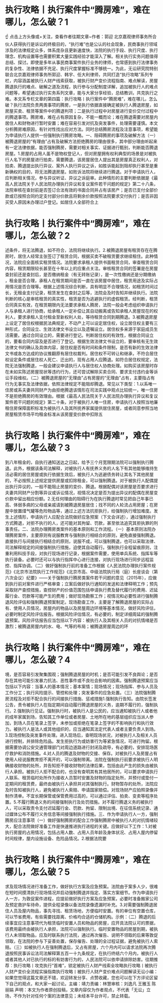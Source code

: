 # 执行攻略丨执行案件中“腾房难”，难在哪儿，怎么破？1

☝ 点击上方头像或+关注，查看作者往期文章~作者：郭迎 北京嘉观律师事务所合伙人获得执行是诉讼的终极目的，“执行难”也是公认的社会现象，民商事执行领域涉及的法律规定众多，体系庞杂且更新速度快，法院的执行手段、执行尺度、执行理念、机构设置等也需要积累大量实践经验才能深入了解。相关执行实务问题值得总结、探讨。即使是多年从事民商事案件执行业务的律师，也常感到执行法律事务的复杂性、法律依据不充足、执行尺度掌握标准不够统一。为此，无讼研究院特别联合北京嘉观律师事务所郭迎、韩宇、任大利律师，共同打造“执行攻略”系列专栏，内容涵盖被执行人财产线索获取，被执行财产变价流程指南、难点解读，房屋腾退执行的难点、破解之道及流程，执行参与分配制度详解，追加被执行人的难点问题等，希望通过执行实务系列文章，能与大家分享经验，总结教训，共克执行之难。本文系专栏文章的第四篇：执行攻略丨执行案件中“腾房难”，难在哪儿，怎么破？执行法院负责两类事项的腾房，一是执行依据直接确定被执行人腾退房屋，如房屋买卖、租赁等案件中的腾退判项；二是执行过程中对房屋进行变价交付过程中的腾退事项。腾房难，难在占有原因复杂，不能一概而论；难在腾退需要对房屋内居住人和财物进行暂时安置；难在容易引发对抗及突发事件，处理需要谨慎。本文分析腾房难原因，有针对性找出应对方法。同时总结腾房流程及注意事项，希望能为申请执行人提供一份强制执行腾房攻略。一、阻碍腾房的事项及破解方法（一）被腾退房屋的“有理由”占有及破解方法拒绝腾房的理由很多，其中部分理由听起来有一定法律依据，能否强制腾房，需要对相关事实、证据进行甄别，判断能否腾退房屋。1.房屋的占用人虽不是物权登记人，但对房屋拥有权利典型的场景是对被执行人名下的房屋进行拍卖，需要腾退，该房屋居住人提出其是房屋真正权利人，对拍卖、腾退提出执行异议、案外人执行异议之诉，如胜诉能起到阻却执行甚至是重新确权的目的，将无法腾退房屋。如败诉法院将继续进行腾退。对于申请执行人，应判断相关情况，参与异议听证、异议之诉庭审。此种情形的主要判断依据是《最高人民法院关于人民法院办理执行异议和复议案件若干问题的规定》第二十八条，法院审核在查封前是否签订合法有效的书面合同并占有该房产；是否已支付全部价款或已按照合同约定支付部分价款且将剩余价款按照法院要求交付执行；是否非因买受人原因未办理过户登记。如居住人全部符合上

# 执行攻略丨执行案件中“腾房难”，难在哪儿，怎么破？2

述条件，将无法腾退，如不符合，法院将继续执行。2.被腾退房屋有租赁存在在腾房时，居住人经常主张签订了租赁合同，根据买卖不破租赁要求继续租住。此种情况，法院应全面核实租赁情况。法院要求承租人提供书面租赁合同，审查租赁合同内容，租赁期限较长甚至在十年以上的应重点关注。审核租赁合同的签署是在房屋查封前还是查封后，是否缴纳租金（有无转账记录），是一次性缴纳还是分期缴纳 ，租金是否合理，承租人在租赁期间是否一直在该房屋中居住，租赁用途及实际占用情况是否合理等。根据上述情况综合判断，具有明显不合理情况，如租赁时间过长，无租金支付记录，租赁发生在查封之后等，法院会及时告知并继续执行。法院判断的核心是审核租赁的真实性，租赁是否为逃避执行的虚假租赁。经判断，租赁合同真实有效，在租赁期限内无法要求承租人腾房，法院一般会考虑组织申请执行人与承租人进行协商，给承租人一定补偿让其自动搬离或告知承租人房屋现在的权利人，要求承租人支付租金至新权利人处，等待租赁合同到期腾退。3.被腾退房屋上设定了居住权根据民法典规定，不动产上可以设定居住权，设立居住权主要有三种形式，合同设立、生效法律文书设立以及遗嘱设立。居住权多来源于家庭成员生活需要。通过合同设立的，需要进行登记。判断居住权的有效性，根据合同设立的，要看合同内容及是否进行了登记。根据生效法律文书设立的，要审核有无生效法律文书的确认及具体内容，居住权是否有时间和条件限制，是否有新的生效法律文书或各方达成的协议推翻原有居住权裁判。居住权不可转让和继承，不符合居住权设定条件或居住权人死亡、迁出的，现有占用人应腾退。如符合居住权规定，法院无法强制腾退，一般会建议申请执行人与居住权人协商处理。如购买该房屋时存在未如实陈述房屋现状等违约行为，还可尝试解除买卖合同、要求支付违约金等诉讼手段维权。（二）被腾退房屋的“无理由”占有房屋的“无理由”占有，主要指占有行为无事实及法律依据，依照法律规定不能阻却腾退。常见以下类型：1.以系唯一住房或系夫妻共同财产为由拒绝腾退该情形在司法实践中观点比较统一，唯一住房不是拒绝腾房的有效理由。根据《最高人民法院关于人民法院办理执行异议和复议案件若干问题的规定》第二十条，对于被执行人唯一住房，申请执行人按照当地廉租住房保障面积标准为被执行人及其所抚养家属提供居住房屋，或者同意参照当地房屋租赁市场平均租金标准从该房屋变价款中扣除五

# 执行攻略丨执行案件中“腾房难”，难在哪儿，怎么破？3

到八年租金的，自执行通知送达之日起，给予三个月宽限期法院可以强制执行腾退。此外，根据该条司法解释，对被执行人有抚养义务的人名下有其他能够维持生活必需的居住房屋或执行依据生效后，被执行人为逃避债务转让其名下其他房屋的，不必按照上述规定提供房屋或扣除租金，可以强制腾退。对于被执行人配偶提出执行异议的，一般不能阻止房屋的变价、腾退。根据配偶对该房屋是否要求进行夫妻共同财产分割等异议或诉讼情况，视情况决定是否为提出异议的配偶在房屋变价款中留出相应份额。2.无任何理由的阻碍行为在执行腾退时常见把自己年事已高、体弱多病的父母或亲戚请到被腾退房屋居住；找不同的人轮流占用房屋；在房屋中放置煤气罐等危险物品等，通过上述方法抗拒执行，给强制执行增加难度。发生上述情形，申请执行人应配合法院做好应急预案（下文会详述），通过强制执行方式腾退，对拒不执行的人，还可能对其拘留、罚款，甚至依法追究其拒执罪的刑事责任。二、法院办理腾房类案件的基本原则和工作流程。（一）基本原则法院办理腾房案件，主要原则有说服教育与强制执行相结合的原则，避免直接强制腾退。直接执行与间接执行相结合的原则，说服不成，可以强制腾退，也可以采取法律、司法解释规定的间接强制执行措施，迫使其自动履行。强制执行全程留痕原则，注重利用科技手段，对执行现场进行记录，根据案件需要，使用单兵系统、指挥车等执行装备。必要时还可以与执行指挥中心进行连接，对执行现场进行同步远程监控、指挥协调。（二）做好强制执行前的准备工作根据《人民法院办理执行案件规范》《北京市法院执行工作规范》《北京市高、中级法院执行局（庭）长座谈会（第六次会议）纪要》——关于强制执行腾房类案件若干问题的意见（2015年），应做到执行前对案件进行严格审查；立案后做好执行通知的发送和法律释明工作；预先采取财产查控措施，查控财产的价值范围包括申请执行费及替代履行的费用、迟延履行金、罚款等可能产生的费用；做好现场勘察工作；视情况和必要性进行强制腾退风险评估和强制腾退预案制定。现场勘查工作，主要是了解腾退房屋的实际占有、使用人员情况，房屋内的物品以及房屋周边环境等基本情况，做好风险评估，必要时制定风险评估报告。根据风险评估情况，有必要的，制定详细周延的强制腾退预案。风险评估报告应当包括以下内容：被执行人及其相关人员的对抗情绪是否激烈；被腾退房屋内的水、电、气等的布局；被腾退房屋周边的环

# 执行攻略丨执行案件中“腾房难”，难在哪儿，怎么破？4

境，是否容易引发聚集围观；强制腾退房屋的时机；是否可能引发不良舆论；是否存在其他可能引发暴力抗法、恶性事件或不良社会影响的因素。强制腾退预案应当包括以下内容：当事人的基本情况；基本案情；现场情况；现场指挥、参与人员及工作分工；执行风险提示、管控和处理；突发事件的应急处置。（三）法院强制腾房流程及对拒不配合执行的间接执行措施、惩戒措施1.强制执行告知。由院长签发公告，责令被执行人在指定期间自动履行腾退房屋的义务，逾期不履行的，强制执行。2.强制执行见证。强制执行时，被执行人是公民的，应当通知被执行人或者他的成年家属到场，告知其工作单位或者房屋、土地所在地的基层组织应当派人参加，到场人员在笔录上签字，未参加或拒绝在笔录上签字的不影响执行和执行效力。被执行人是法人或其他组织的，应当通知其法定代表人或者主要负责人到场。3.现场控制及突发事件处理。进入现场后，查明现场状况，对被执行人及相关人员进行控制，并排除危险品。发生拒执行为或妨害行为等紧急情况，可进行拘留。根据需要协调公安交通管理部门对周边道路进行封闭及疏导，有必要的，安排现场医疗救护和消防措施。4.对人员的腾退及财物的交接、保存。对被执行人及房屋占有使用人经说服教育拒不离开的，可以强制带离。法院在强制执行前要求被执行人明确接收财物的处所，并告知拒不接收财物的法律后果，包括由此产生的损失由被执行人承担。被执行人拒不配合的，也没有查明其有其他居所的，可以要求申请执行人联系、租赁临时处所作为接收人员暂时安置及财物的指定处所，并预付或垫付一定期间的租赁费，最终由被执行人承担并对其强制执行。财物暂存的处所，法院应及时告知被执行人，避免被执行人索赔、申请国家赔偿。对现场财产应拍照录像并制作清单。不宜长期保管或保管费用过高的，可以通过评估、拍卖、变卖等程序处置。5.不履行腾退义务的间接强制执行及处罚措施。对不履行腾退义务的被执行人，可以采取责令支付迟延履行金、罚款、拘留、限制出境、在征信系统记录、通过媒体公布不履行义务信息等间接强制执行措施。三、作为申请执行人一方，强制腾房应注意事项（一）做好强制腾房的配合工作强制腾房中被执行人的对抗情绪较大，配合法院做好准备工作是快速推进执行进程的关键。应做好以下工作：1.对被执行房屋的占用情况，包括占用人数、占用人员年龄及身体状况、占用人屋内停留时间规律，屋内设施设备、危险品情况。2.根据法院要

# 执行攻略丨执行案件中“腾房难”，难在哪儿，怎么破？5

求及现场情况进行准备工作，做好执行方案及应急预案。法院由于案多人少，很难在短时间摸清执行现场情况并启动强制腾退并指定、落实方案细节。作为申请执行人一方，为敦促案件进程，应提前做好执行方案及应急预案，必要时准备搬家公司及预定救护车待命，提供全程录像以备法院录像遗漏时补充。3.对需要强制腾退居住人员及屋内物品，事先寻找、租赁场地，方便临时安置。有的单位有空置仓库，可以节省费用，有些需要找距离、价格均合适的仓储机构。示例：（二）腾退的后续事宜应注意事项代为租赁临时安置人员和物品的房屋，应开具法院认可的票据，该费用最终由被执行人承担，法院可以强制执行。临时安置物品的房屋到期，被执行人未领取物品，应及时联系执行法院，通过再次催告、说明不领取的后果等敦促领取，在法院的参与下妥善处置，保存催告、处理的全过程证据，避免被执行人索赔。（三）如被执行人在强制腾退后，又占有房屋，六个月内可以请求法院再次腾退按照民事诉讼法司法解释第五百一十九条规定，在执行终结六个月内，被执行人或者其他人对已执行的标的有妨害行为的，人民法院可以依申请排除妨害。往期推荐：执行攻略丨攻克执行“首难”，锁定被执行人财产线索全攻略执行攻略丨被执行人财产变价全流程实操指南执行攻略丨被执行人财产变价难点问题解读无讼小编：如果您觉得这篇文章还不错，欢迎转发分享、点赞收藏，您也可以在下方评论区留下自己的观点，和大家一起讨论。主编：靖力责编：林慧审核：刘逸凡 王雅玉 陈丽娟 声明：本文为作者原创投稿，文章内容仅为作者观点，不代表「无讼」立场，不作为针对任何个案的法律意见；未经本平台许可，禁止转载。

